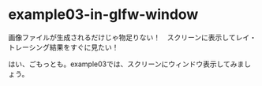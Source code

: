 # example03-in-glfw-window

画像ファイルが生成されるだけじゃ物足りない！　スクリーンに表示してレイ・トレーシング結果をすぐに見たい！

はい、ごもっとも。example03では、スクリーンにウィンドウ表示してみましょう。
